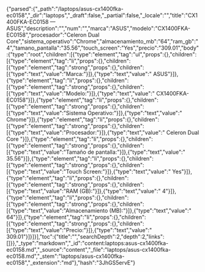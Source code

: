 {"parsed":{"_path":"/laptops/asus-cx1400fka-ec0158","_dir":"laptops","_draft":false,"_partial":false,"_locale":"","title":"CX1400FKA-EC0158 — ASUS","description":"","num":"","marca":"ASUS","modelo":"CX1400FKA-EC0158","procesador":"Celeron Dual Core","sistema_operativo":"Chrome","almacenamiento_mb":"64","ram_gb":"4","tamano_pantalla":"35.56","touch_screen":"Yes","precio":"309.01","body":{"type":"root","children":[{"type":"element","tag":"ul","props":{},"children":[{"type":"element","tag":"li","props":{},"children":[{"type":"element","tag":"strong","props":{},"children":[{"type":"text","value":"Marca:"}]},{"type":"text","value":" ASUS"}]},{"type":"element","tag":"li","props":{},"children":[{"type":"element","tag":"strong","props":{},"children":[{"type":"text","value":"Modelo:"}]},{"type":"text","value":" CX1400FKA-EC0158"}]},{"type":"element","tag":"li","props":{},"children":[{"type":"element","tag":"strong","props":{},"children":[{"type":"text","value":"Sistema Operativo:"}]},{"type":"text","value":" Chrome"}]},{"type":"element","tag":"li","props":{},"children":[{"type":"element","tag":"strong","props":{},"children":[{"type":"text","value":"Procesador:"}]},{"type":"text","value":" Celeron Dual Core "}]},{"type":"element","tag":"li","props":{},"children":[{"type":"element","tag":"strong","props":{},"children":[{"type":"text","value":"Tamaño de pantalla:"}]},{"type":"text","value":" 35.56"}]},{"type":"element","tag":"li","props":{},"children":[{"type":"element","tag":"strong","props":{},"children":[{"type":"text","value":"Touch Screen:"}]},{"type":"text","value":" Yes"}]},{"type":"element","tag":"li","props":{},"children":[{"type":"element","tag":"strong","props":{},"children":[{"type":"text","value":"RAM (GB):"}]},{"type":"text","value":" 4"}]},{"type":"element","tag":"li","props":{},"children":[{"type":"element","tag":"strong","props":{},"children":[{"type":"text","value":"Almacenamiento (MB):"}]},{"type":"text","value":" 64"}]},{"type":"element","tag":"li","props":{},"children":[{"type":"element","tag":"strong","props":{},"children":[{"type":"text","value":"Precio:"}]},{"type":"text","value":" 309.01"}]}]}],"toc":{"title":"","searchDepth":2,"depth":2,"links":[]}},"_type":"markdown","_id":"content:laptops:asus-cx1400fka-ec0158.md","_source":"content","_file":"laptops/asus-cx1400fka-ec0158.md","_stem":"laptops/asus-cx1400fka-ec0158","_extension":"md"},"hash":"3JhGS5ervE"}